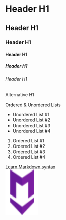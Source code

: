 <h1>Header H1</h1>
<h2>Header H1</h2>
<h3>Header H1</h3>
<h4>Header H1</h4>
<h5>Header H1</h5>
<h6>Header H1</h6>
<alt-h1>Alternative H1</alt-h1>
<br>
<p>Ordered & Unordered Lists</p>
<ul>
    <li>Unordered List #1</li>
    <li>Unordered List #2</li>
    <li>Unordered List #3</li>
    <li>Unordered List #4</li>
</ul>
<ol>
    <li>Ordered List #1</li>
    <li>Ordered List #2</li>
    <li>Ordered List #3</li>
    <li>Ordered List #4</li>
</ol>

<a href = "https://github.com/adam-p/markdown-here/wiki/Markdown-Cheatsheet#images">Learn Markdown syntax</a>
<br>
<img src="https://github.com/adam-p/markdown-here/raw/master/src/common/images/icon48.png" style="width:104px;height:142px;" alt="Picture">
